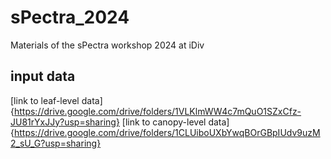 # sPectra_2024
Materials of the sPectra workshop 2024 at iDiv

## input data
[link to leaf-level data]{https://drive.google.com/drive/folders/1VLKlmWW4c7mQuO1SZxCfz-JU81rYxJJy?usp=sharing}
[link to canopy-level data]{https://drive.google.com/drive/folders/1CLUiboUXbYwqBOrGBpIUdv9uzM2_sU_G?usp=sharing}
